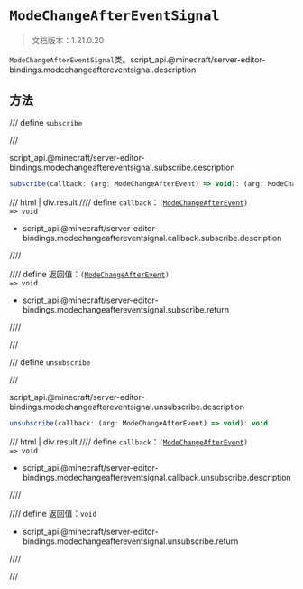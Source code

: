 # `ModeChangeAfterEventSignal`

> 文档版本：1.21.0.20

`ModeChangeAfterEventSignal`类。script_api.@minecraft/server-editor-bindings.modechangeaftereventsignal.description

## 方法

/// define
`subscribe`


///

script_api.@minecraft/server-editor-bindings.modechangeaftereventsignal.subscribe.description

```js
subscribe(callback: (arg: ModeChangeAfterEvent) => void): (arg: ModeChangeAfterEvent) => void
```

/// html | div.result
//// define
`callback`：<code>(<a href="../modechangeafterevent/">ModeChangeAfterEvent</a>) =&gt; void</code>

- script_api.@minecraft/server-editor-bindings.modechangeaftereventsignal.callback.subscribe.description


////

//// define
返回值：<code>(<a href="../modechangeafterevent/">ModeChangeAfterEvent</a>) =&gt; void</code>

- script_api.@minecraft/server-editor-bindings.modechangeaftereventsignal.subscribe.return


////

///


/// define
`unsubscribe`


///

script_api.@minecraft/server-editor-bindings.modechangeaftereventsignal.unsubscribe.description

```js
unsubscribe(callback: (arg: ModeChangeAfterEvent) => void): void
```

/// html | div.result
//// define
`callback`：<code>(<a href="../modechangeafterevent/">ModeChangeAfterEvent</a>) =&gt; void</code>

- script_api.@minecraft/server-editor-bindings.modechangeaftereventsignal.callback.unsubscribe.description


////

//// define
返回值：`void`

- script_api.@minecraft/server-editor-bindings.modechangeaftereventsignal.unsubscribe.return


////

///

